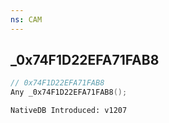 ```yaml
---
ns: CAM
---
```

## _0x74F1D22EFA71FAB8

```c
// 0x74F1D22EFA71FAB8
Any _0x74F1D22EFA71FAB8();
```

```
NativeDB Introduced: v1207
```

